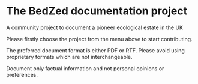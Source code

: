 # The BedZed documentation project
A community project to document a pioneer ecological estate in the UK

Please firstly choose the project from the menu above to start contributing.

The preferred document format is either PDF or RTF.
Please avoid using proprietary formats which are not interchangeable.

Document only factual information and not personal opinions or preferences.
